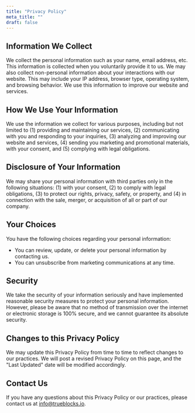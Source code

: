 ```yaml
---
title: "Privacy Policy"
meta_title: ""
draft: false
---
```


## Information We Collect

We collect the personal information such as your name, email address, etc.
This information is collected when you voluntarily provide it to us. We may
also collect non-personal information about your interactions with our website.
This may include your IP address, browser type, operating system, and browsing
behavior. We use this information to improve our website and services.


## How We Use Your Information

We use the information we collect for various purposes, including but not
limited to (1) providing and maintaining our services, (2) communicating with
you and responding to your inquiries, (3) analyzing and improving our website
and services, (4) sending you marketing and promotional materials, with your
consent, and (5) complying with legal obligations.


## Disclosure of Your Information

We may share your personal information with third parties only in the following
situations: (1) with your consent, (2) to comply with legal obligations, (3) to
protect our rights, privacy, safety, or property, and (4) in connection with the
sale, merger, or acquisition of all or part of our company.


## Your Choices

You have the following choices regarding your personal information:
- You can review, update, or delete your personal information by contacting us.
- You can unsubscribe from marketing communications at any time.


## Security

We take the security of your information seriously and have implemented reasonable security
measures to protect your personal information. However, please be aware that no method of
transmission over the internet or electronic storage is 100% secure, and we cannot guarantee
its absolute security.


## Changes to this Privacy Policy

We may update this Privacy Policy from time to time to reflect changes to our practices.
We will post a revised Privacy Policy on this page, and the "Last Updated" date will be
modified accordingly.


## Contact Us

If you have any questions about this Privacy Policy or our practices, please contact us at
<a href="mailto:info@trueblocks.io">info@trueblocks.io</a>.
